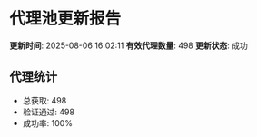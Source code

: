 # 代理池更新报告

**更新时间**: 2025-08-06 16:02:11
**有效代理数量**: 498
**更新状态**:  成功

## 代理统计
- 总获取: 498
- 验证通过: 498
- 成功率: 100%
